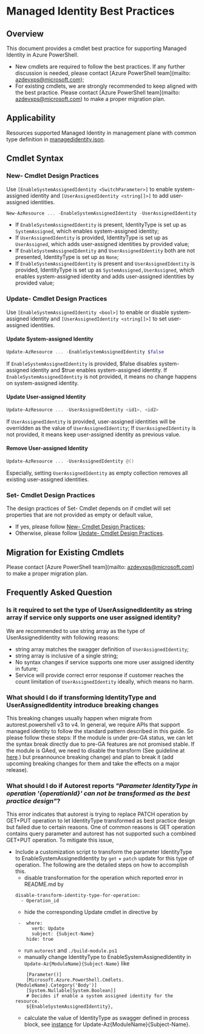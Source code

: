 # Managed Identity Best Practices

## Overview
This document provides a cmdlet best practice for supporting Managed Identity in Azure PowerShell. 
- New cmdlets are required to follow the best practices. If any further discussion is needed, please contact [Azure PowerShell team](mailto: azdevxps@microsoft.com);
- For existing cmdlets, we are strongly recommended to keep aligned with the best practice. Please contact [Azure PowerShell team](mailto: azdevxps@microsoft.com) to make a proper migration plan. 

## Applicability
Resources supported Managed Identity in management plane with common type definition in [managedidentity.json](https://github.com/Azure/azure-rest-api-specs/blob/main/specification/common-types/resource-management/v5/managedidentity.json).

## Cmdlet Syntax

### New- Cmdlet Design Practices
Use `[EnableSystemAssignedIdentity <SwitchParameter>]` to enable system-assigned identity and `[UserAssignedIdentity <string[]>]` to add user-assigned identities.

```powershell
New-AzResource ... -EnableSystemAssignedIdentity -UserAssignedIdentity <id1>, <id2>
```

- If `EnableSystemAssignedIdentity` is present, IdentityType is set up as `SystemAssigned`, which enables system-assigned identity;
- If `UserAssignedIdentity` is provided, IdentityType is set up as `UserAssigned`, which adds user-assigned identities by provided value;
- If `EnableSystemAssignedIdentity` and `UserAssignedIdentity` both are not presented, IdentityType is set up as `None`;
- If `EnableSystemAssignedIdentity` is present and `UserAssignedIdentity` is provided, IdentityType is set up as `SystemAssigned,UserAssigned`, which enables system-assigned identity and adds user-assigned identities by provided value;

### Update- Cmdlet Design Practices
Use `[EnableSystemAssignedIdentity <bool>]` to enable or disable system-assigned identity and `[UserAssignedIdentity <string[]>]` to set user-assigned identities.
#### Update System-assigned Identity
```powershell
Update-AzResource ... -EnableSystemAssignedIdentity $false
```
If `EnableSystemAssignedIdentity` is provided, $false disables system-assigned identity and $true enables system-assigned identity. If `EnableSystemAssignedIdentity` is not provided, it means no change happens on system-assigned identity.

#### Update User-assigned Identity
```powershell
Update-AzResource ... -UserAssignedIdentity <id1>, <id2>
```
If `UserAssignedIdentity` is provided, user-assigned identities will be overridden as the value of `UserAssignedIdentity`; If `UserAssignedIdentity` is not provided, it means keep user-assigned identity as previous value. 

#### Remove User-assigned Identity
```powershell
Update-AzResource ... -UserAssignedIdentity @()
```
Especially, setting `UserAssignedIdentity` as empty collection removes all existing user-assigned identities.

### Set- Cmdlet Design Practices
The design practices of Set- Cmdlet depends on if cmdlet will set properties that are not provided as empty or default value,
- If yes, please follow [New- Cmdlet Design Practices](#New--Cmdlet-Design-Practices);
- Otherwise, please follow [Update- Cmdlet Design Practices](#Update--Cmdlet-Design-Practices). 

## Migration for Existing Cmdlets
Please contact [Azure PowerShell team](mailto: azdevxps@microsoft.com) to make a proper migration plan. 

## Frequently Asked Question
### Is it required to set the type of UserAssignedIdentity as string array if service only supports one user assigned identity?
We are recommended to use string array as the type of UserAssignedIdentity with following reasons:
- string array matches the swagger definition of `UserAssignedIdentity`;
- string array is inclusive of a single string;
- No syntax changes if service supports one more user assigned identity in future;
- Service will provide correct error response if customer reaches the count limitation of `UserAssignedIdentity` ideally, which means no harm.

###  What should I do if transforming IdentityType and UserAssignedIdentity introduce breaking changes
This breaking changes usually happen when migrate from autorest.powershell v3 to v4. In general, we require APIs that support managed identity to follow the standard pattern described in this guide. So please follow these steps:
If the module is under pre-GA status, we can let the syntax break directly due to pre-GA features are not promised stable. 
If the module is GAed, we need to disable the transform (See guideline at [here](https://github.com/Azure/autorest.powershell/blob/main/docs/migration-from-v3-to-v4.md#how-to-mitigate-the-breaking-changes-of-managed-identity-best-practice-alignment).) but preannounce breaking change)  and plan to break it (add upcoming breaking changes for them and take the effects on a major release).

### What should I do if Autorest reports _"Parameter IdentityType in operation '{operationId}' can not be transformed as the best practice design"_?
This error indicates that autorest is trying to replace PATCH operation by GET+PUT operation to let IdentityType transformed as best practice design but failed due to certain reasons. One of common reasons is GET operation contains query parameter and autorest has not supported such a combined GET+PUT operation. To mitigate this issue, 

- Include a customization script to transform the parameter IdentityType to EnableSystemAssignedIdentity by `get` + `patch` update for this type of operation. The following are the detailed steps on how to accomplish this.
  - disable transformation for the operation which reported error in README.md by
  ```
  disable-transform-identity-type-for-operation:
    - Operation_id
  ```
  - hide the corresponding Update cmdlet in directive by
  ```
   -  where:
        verb: Update
        subject: {Subject-Name}
      hide: true
  ```
  - run `autorest` and `./build-module.ps1`
  - manually change IdentityType to EnableSystemAssignedIdentity<bool> in `Update-Az{ModuleName}{Subject-Name}` like
  ```
      [Parameter()]
      [Microsoft.Azure.PowerShell.Cmdlets.{ModuleName}.Category('Body')]
      [System.Nullable[System.Boolean]]
      # Decides if enable a system assigned identity for the resource.
      ${EnableSystemAssignedIdentity},
  ```
  - calculate the value of IdentityType as swagger defined in process block, see [instance](https://github.com/Azure/azure-powershell/blob/827001c79c4416e0b74f5857c2ad72b7932b1f9a/src/Astro/Astro.Autorest/custom/Update-AzAstroOrganization.ps1#L269) for Update-Az{ModuleName}{Subject-Name}.

